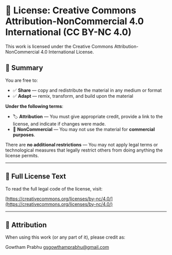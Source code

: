 # 📄 License: Creative Commons Attribution-NonCommercial 4.0 International (CC BY-NC 4.0)

This work is licensed under the Creative Commons Attribution-NonCommercial 4.0 International License.

## 🔹 Summary

You are free to:

- ✅ **Share** — copy and redistribute the material in any medium or format  
- ✅ **Adapt** — remix, transform, and build upon the material  

**Under the following terms**:

- 🏷️ **Attribution** — You must give appropriate credit, provide a link to the license, and indicate if changes were made.  
- 🚫 **NonCommercial** — You may not use the material for **commercial purposes**.

There are **no additional restrictions** — You may not apply legal terms or technological measures that legally restrict others from doing anything the license permits.

---

## 🔐 Full License Text

To read the full legal code of the license, visit:

[https://creativecommons.org/licenses/by-nc/4.0/](https://creativecommons.org/licenses/by-nc/4.0/)

---

## 📝 Attribution

When using this work (or any part of it), please credit as:

Gowtham Prabhu <gsgowthamprabhu@gmail.com>
